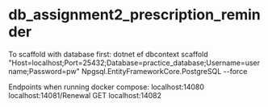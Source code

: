 # db_assignment2_prescription_reminder


To scaffold with database first:
dotnet ef dbcontext scaffold "Host=localhost;Port=25432;Database=practice_database;Username=username;Password=pw" Npgsql.EntityFrameworkCore.PostgreSQL --force


Endpoints when running docker compose:
localhost:14080
localhost:14081/Renewal GET
localhost:14082